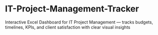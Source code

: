# IT-Project-Management-Tracker
Interactive Excel Dashboard for IT Project Management — tracks budgets, timelines, KPIs, and client satisfaction with clear visual insights
